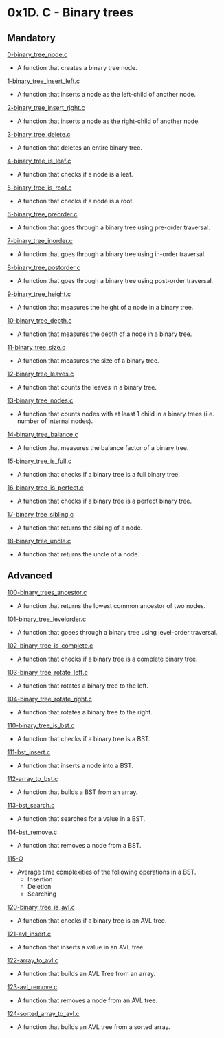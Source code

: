 # 0x1D. C - Binary trees

## Mandatory

[0-binary_tree_node.c](./0-binary_tree_node.c)

- A function that creates a binary tree node.

[1-binary_tree_insert_left.c](./1-binary_tree_insert_left.c)

- A function that inserts a node as the left-child of another node.

[2-binary_tree_insert_right.c](./2-binary_tree_insert_right.c)

- A function that inserts a node as the right-child of another node.

[3-binary_tree_delete.c](./3-binary_tree_delete.c)

- A function that deletes an entire binary tree.

[4-binary_tree_is_leaf.c](./4-binary_tree_is_leaf.c)

- A function that checks if a node is a leaf.

[5-binary_tree_is_root.c](./4-binary_tree_is_root.c)

- A function that checks if a node is a root.

[6-binary_tree_preorder.c](./6-binary_tree_preorder.c)

- A function that goes through a binary tree using pre-order traversal.

[7-binary_tree_inorder.c](./7-binary_tree_inorder.c)

- A function that goes through a binary tree using in-order traversal.

[8-binary_tree_postorder.c](./8-binary_tree_postorder.c)

- A function that goes through a binary tree using post-order traversal.

[9-binary_tree_height.c](./9-binary_tree_height.c)

- A function that measures the height of a node in a binary tree.

[10-binary_tree_depth.c](./10-binary_tree_depth.c)

- A function that measures the depth of a node in a binary tree.

[11-binary_tree_size.c](./11-binary_tree_size.c)

- A function that measures the size of a binary tree.

[12-binary_tree_leaves.c](./12-binary_tree_leaves.c)

- A function that counts the leaves in a binary tree.

[13-binary_tree_nodes.c](./13-binary_tree_nodes.c)

- A function that counts nodes with at least 1 child in a binary trees
 (i.e. number of internal nodes).

[14-binary_tree_balance.c](./14-binary_tree_balance.c)

- A function that measures the balance factor of a binary tree.

[15-binary_tree_is_full.c](./15-binary_tree_is_full.c)

- A function that checks if a binary tree is a full binary tree.

[16-binary_tree_is_perfect.c](./16-binary_tree_is_perfect.c)

- A function that checks if a binary tree is a perfect binary tree.

[17-binary_tree_sibling.c](./17-binary_tree_sibling.c)

- A function that returns the sibling of a node.

[18-binary_tree_uncle.c](./18-binary_tree_uncle.c)

- A function that returns the uncle of a node.

## Advanced

[100-binary_trees_ancestor.c](./100-binary_trees_ancestor.c)

- A function that returns the lowest common ancestor of two nodes.

[101-binary_tree_levelorder.c](./101-binary_tree_levelorder.c)

- A function that goees through a binary tree using level-order traversal.

[102-binary_tree_is_complete.c](./102-binary_tree_is_complete.c)

- A function that checks if a binary tree is a complete binary tree.

[103-binary_tree_rotate_left.c](./103-binary_tree_rotate_left.c)

- A function that rotates a binary tree to the left.

[104-binary_tree_rotate_right.c](./104-binary_tree_rotate_right.c)

- A function that rotates a binary tree to the right.

[110-binary_tree_is_bst.c](./110-binary_tree_is_bst.c)

- A function that checks if a binary tree is a BST.

[111-bst_insert.c](./111-bst_insert.c)

- A function that inserts a node into a BST.

[112-array_to_bst.c](./112-array_to_bst.c)

- A function that builds a BST from an array.

[113-bst_search.c](./113-bst_search.c)

- A function that searches for a value in a BST.

[114-bst_remove.c](./114-bst_remove.c)

- A function that removes a node from a BST.

[115-O](./115-O)

- Average time complexities of the following operations in a BST.
  - Insertion
  - Deletion
  - Searching

[120-binary_tree_is_avl.c](./120-binary_tree_is_avl.c)

- A function that checks if a binary tree is an AVL tree.

[121-avl_insert.c](./121-avl_insert.c)

- A function that inserts a value in an AVL tree.

[122-array_to_avl.c](./122-array_to_avl.c)

- A function that builds an AVL Tree from an array.

[123-avl_remove.c](./123-avl_remove.c)

- A function that removes a node from an AVL tree.

[124-sorted_array_to_avl.c](./124-sorted_array_to_avl.c)

- A function that builds an AVL tree from a sorted array.
